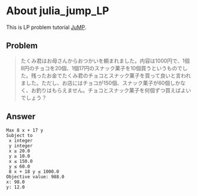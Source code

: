 # About julia_jump_LP

This is LP problem tutorial [JuMP](https://github.com/JuliaOpt/JuMP.jl).

## Problem

> たくみ君はお母さんからおつかいを頼まれました。内容は1000円で、1個8円のチョコを20個、1個17円のスナック菓子を10個買うというものでした。残ったお金でたくみ君のチョコとスナック菓子を買って良いと言われました。ただし、お店にはチョコが150個、スナック菓子が60個しかなく、お釣りはもらえません。チョコとスナック菓子を何個ずつ買えばよいでしょう？

## Answer

```
Max 8 x + 17 y
Subject to
 x integer
 y integer
 x ≥ 20.0
 y ≥ 10.0
 x ≤ 150.0
 y ≤ 60.0
 8 x + 18 y ≤ 1000.0
Objective value: 988.0
x: 98.0
y: 12.0
```
